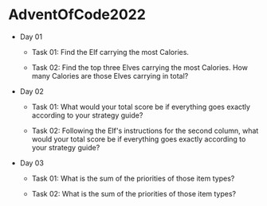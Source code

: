 # AdventOfCode2022

- Day 01
  - Task 01: Find the Elf carrying the most Calories.

  - Task 02: Find the top three Elves carrying the most Calories. How many Calories are those Elves carrying in total?

- Day 02
  - Task 01: What would your total score be if everything goes exactly according to your strategy guide?

  - Task 02: Following the Elf's instructions for the second column, what would your total score be if everything goes exactly according to your strategy guide?

- Day 03
  - Task 01: What is the sum of the priorities of those item types?

  - Task 02: What is the sum of the priorities of those item types?
